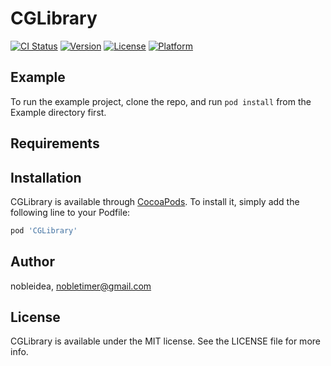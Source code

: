 # CGLibrary

[![CI Status](https://img.shields.io/travis/nobleidea/CGLibrary.svg?style=flat)](https://travis-ci.org/nobleidea/CGLibrary)
[![Version](https://img.shields.io/cocoapods/v/CGLibrary.svg?style=flat)](https://cocoapods.org/pods/CGLibrary)
[![License](https://img.shields.io/cocoapods/l/CGLibrary.svg?style=flat)](https://cocoapods.org/pods/CGLibrary)
[![Platform](https://img.shields.io/cocoapods/p/CGLibrary.svg?style=flat)](https://cocoapods.org/pods/CGLibrary)

## Example

To run the example project, clone the repo, and run `pod install` from the Example directory first.

## Requirements

## Installation

CGLibrary is available through [CocoaPods](https://cocoapods.org). To install
it, simply add the following line to your Podfile:

```ruby
pod 'CGLibrary'
```

## Author

nobleidea, nobletimer@gmail.com

## License

CGLibrary is available under the MIT license. See the LICENSE file for more info.
